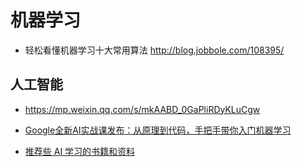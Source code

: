 # 机器学习

- 轻松看懂机器学习十大常用算法 http://blog.jobbole.com/108395/

## 人工智能

- https://mp.weixin.qq.com/s/mkAABD_0GaPliRDyKLuCgw

- [Google全新AI实战课发布：从原理到代码，手把手带你入门机器学习](https://mp.weixin.qq.com/s/d8tw62Fr3RopxjrguMCNaw)
- [推荐些 AI 学习的书籍和资料](https://mp.weixin.qq.com/s?__biz=MjM5ODQ2MDIyMA%3D%3D&mid=2650713821&idx=1&sn=d759f1d4d4ebd936adb4da7a13c32cb8#wechat_redirect)
